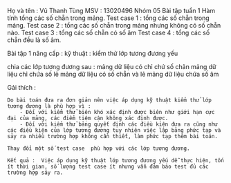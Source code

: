 Họ và tên  : Vũ Thanh Tùng
MSV : 13020496
Nhóm 05
Bài tập tuần 1
Hàm tính tổng các số chẵn trong mảng.
Test case 1 : tổng các số chẵn trong mảng.
Test case 2 : tổng các số chẵn trong mảng nhưng không có số chẵn nào.
Test case 3 : tổng các số chẵn có số âm
Test case 4 : tổng các số chẵn đều là số âm.

Bài tập 1 nâng cấp : 
 kỹ thuật : kiểm thử lớp tương đương yếu
 
 chia các lớp tương đương sau : 
	mảng dữ liệu có chỉ chứ số chãn
	mảng dữ liệu chỉ chứa số lẻ
	mảng dữ liệu có số chẵn và lẻ
	mảng dữ liệu chứa số âm
	
 Gải thích : 

	Do bài toán đưa ra đơn giản nên việc áp dụng kỹ thuật kiểm thử lớp tương đương là phù hợp vì :
		- Đối với kiểm thử biên khó xác định được biên như giới hạn cực đại của mảng, các điểm tiệm cận không xác định được.
		- Đối với kiểm thử bảng quyết định các điều kiện đưa ra cũng như các điều kiện của lớp tương đương tuy nhiên việc lập bảng phức tạp và sảy ra nhiều trường hợp không cần thiết, làm phức tạp thêm bài toán.
		
	Thay đổi một số test case  phù hợp với các lớp tương đương. 
	
	Kết quả :  Việc áp dụng kỹ thuật lớp tương đương yếu dễ thực hiện, tốn ít thời gian, số lượng test case ít nhưng vẫn đảm bảo test đủ các trường hợp sảy ra. 
